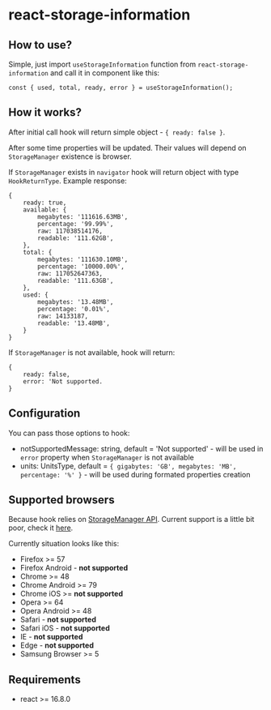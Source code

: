 # react-storage-information

## How to use?

Simple, just import `useStorageInformation` function from `react-storage-information` and call it in component like this:

```
const { used, total, ready, error } = useStorageInformation();
```

## How it works?

After initial call hook will return simple object - `{ ready: false }`.

After some time properties will be updated. Their values will depend on `StorageManager` existence is browser.

If `StorageManager` exists in `navigator` hook will return object with type `HookReturnType`. Example response:

```
{
    ready: true,
    available: {
        megabytes: '111616.63MB',
        percentage: '99.99%',
        raw: 117038514176,
        readable: '111.62GB',
    },
    total: {
        megabytes: '111630.10MB',
        percentage: '10000.00%',
        raw: 117052647363,
        readable: '111.63GB',
    },
    used: {
        megabytes: '13.48MB',
        percentage: '0.01%',
        raw: 14133187,
        readable: '13.48MB',
    }
}
```

If `StorageManager` is not available, hook will return:

```
{
    ready: false,
    error: 'Not supported.
}
```

## Configuration

You can pass those options to hook:

- notSupportedMessage: string, default = 'Not supported' - will be used in `error` property when `StorageManager` is not available
- units: UnitsType, default = `{ gigabytes: 'GB', megabytes: 'MB', percentage: '%' }` - will be used during formated properties creation

## Supported browsers

Because hook relies on [StorageManager API](https://developer.mozilla.org/en-US/docs/Web/API/StorageManager). Current support is a little bit poor, check it [here](https://caniuse.com/#feat=mdn-api_storagemanager).

Currently situation looks like this:

- Firefox >= 57
- Firefox Android - **not supported**
- Chrome >= 48
- Chrome Android >= 79
- Chrome iOS >= **not supported**
- Opera >= 64
- Opera Android >= 48
- Safari - **not supported**
- Safari iOS - **not supported**
- IE - **not supported**
- Edge - **not supported**
- Samsung Browser >= 5

## Requirements

- react >= 16.8.0
